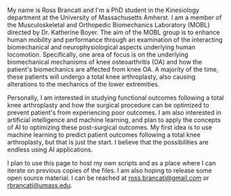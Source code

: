 My name is Ross Brancati and I'm a PhD student in the Kinesiology department at the University of Massachusetts Amherst. I am a member of the Musculoskeletal and Orthopedic 
Biomechanics Laboratory (MOBL) directed by Dr. Katherine Boyer. The aim of the MOBL group is to enhance human mobility and performance through an examination of the 
interacting biomechanical and neurophysiological aspects underlying human locomotion. Specifically, one area of focus is on the underlying biomechanical mechanisms
of knee osteoarthritis (OA) and how the patient's biomechanics are affected from knee OA. A majority of the time, these patients will undergo a total knee arthroplasty,
also causing alterations to the mechanics of the lower extremities. 

Personally, I am interested in studying functional outcomes following a total knee arthroplasty and how the surgical procedure can be optimized to prevent patient's from 
experiencing poor outcomes. I am also interested in artificial intelligence and machine learning, and plan to apply the concepts of AI to optimizing these post-surgical outcomes. My first idea is to use machine learning to predict patient outcomes following a total knee arthroplasty, but that is just the start. I believe that the possibilities are endless using AI applications. 

I plan to use this page to host my own scripts and as a place where I can iterate on previous copies of the files. I am also hoping to release some open source material. 
I can be reached at ross.brancati@gmail.com or rbrancati@umass.edu.


<!---
rossbrancati/rossbrancati is a special repository because its `README.md` (this file) appears on your GitHub profile.
You can click the Preview link to take a look at your changes.
--->

